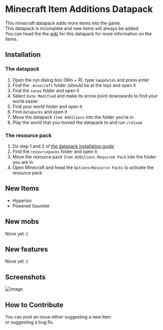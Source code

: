 # Minecraft Item Additions Datapack
This minecraft datapack adds more items into the game.  
This datapack is incomplete and new items will always be added.  
You can head the the [wiki](https://github.com/BSOD-Master/Minecraft-Item-Additions-Datapack/wiki) for this datapack for more information on the items.

## Installation
### The datapack
1. Open the run dialog box (Win + R), type `%appdata%` and press enter
2. Find the `.minecraft` folder (should be at the top) and open it
3. Find the `saves` folder and open it
4. Select `Date Modified` and make its arrow point downwards to find your world easier
5. Find your world folder and open it
6. Find `datapacks` and open it
7. Move the datapack `Item Additions` into the folder you're in
8. Play the world that you moved the datapack to and run `/reload`

### The resource pack
1. Do step 1 and 2 of [the datapack installation guide](#the-datapack)
2. Find the `resourcepacks` folder and open it
3. Move the resource pack `Item Additions Required Pack` into the folder you are in
4. Open Minecraft and head the `Options>Resource Packs` to activate the resource pack

## New Items
- Hyperion
- Powered Gauntlet

## New mobs
None yet :(

## New features
None yet :(

## Screenshots
![image](https://user-images.githubusercontent.com/82794982/128579225-7d80e25a-127a-4283-8510-3a4597d22ab9.png)

## How to Contribute
You can post an issue either suggesting a new item  
or suggesting a bug fix.
